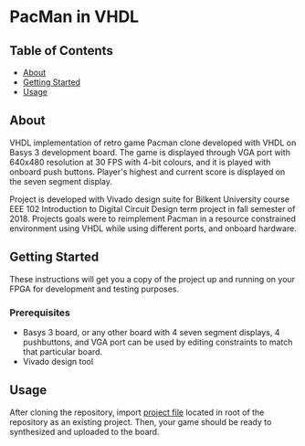 # PacMan in VHDL

## Table of Contents

+ [About](#about)
+ [Getting Started](#getting_started)
+ [Usage](#usage)

## About <a name = "about"></a>

VHDL implementation of retro game Pacman clone developed with VHDL on Basys 3 development board.
The game is displayed through VGA port with 640x480 resolution at 30 FPS with 4-bit colours,
and it is played with onboard push buttons. Player's highest and current score is displayed
on the seven segment display.

Project is developed with Vivado design suite for Bilkent University course EEE 102 Introduction
to Digital Circuit Design term project in fall semester of 2018. Projects goals were to reimplement
Pacman in a resource constrained environment using VHDL while using different ports,
and onboard hardware.

## Getting Started <a name = "getting_started"></a>

These instructions will get you a copy of the project up and running on your FPGA for development
and testing purposes.

### Prerequisites

+ Basys 3 board, or any other board with 4 seven segment displays, 4 pushbuttons, and VGA port
can be used by editing constraints to match that particular board.
+ Vivado design tool

## Usage <a name = "usage"></a>

After cloning the repository, import [project file](../pacman.xpr) located in root of the repository
as an existing project. Then, your game should be ready to synthesized and uploaded to the board.
